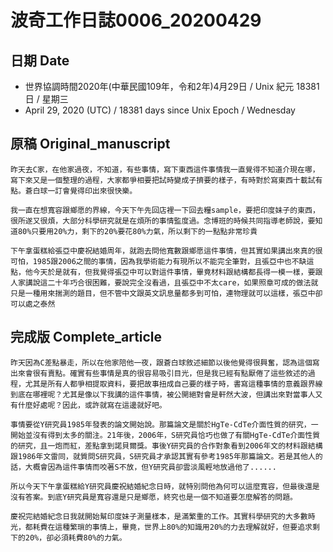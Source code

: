 [_metadata_:encoding]: - "utf-8"
[_metadata_:fileformat]: - "markdown"
[_metadata_:MIME_type]: - "text/plain"
[_metadata_:markdown_version]: - "commonmark version 0.29"
[_metadata_:markdown_spec]: - "https://spec.commonmark.org/0.29/"

# 波奇工作日誌0006_20200429 #

## 日期 Date ##

* 世界協調時間2020年(中華民國109年，令和2年)4月29日 / Unix 紀元 18381 日 / 星期三 
* April 29, 2020 (UTC) / 18381 days since Unix Epoch / Wednesday 

## 原稿 Original_manuscript ##

    昨天去C家，在他家過夜，不知道，有些事情，寫下東西這件事情我一直覺得不知道介現在哪，寫下來又是一個整理的過程，大家都爭相要把試時變成子擠要的樣子，有時對於寫東西十載試有點。蒼白球一訂會覺得印出來很快樂。

    我一直在想寬容跟鄉愿的界線，今天下午先回店裡一下回去糧sample，要把印度妹子的東西，很所遂又很煩，大部分科學研究就是在煩所的事情監度過。念博班的時候共同指導老師說，要知道80%只要用20%力，剩下的20%要花80%力氣，所以剩下的一點點非常珍貴

    下午拿蛋糕給張亞中慶祝結婚周年，就跑去問他寬數跟鄉愿這件事情，但其實如果講出來真的很可怕，1985跟2006之間的事情，因為我學術能力有現所以不能完全筆對，且張亞中也不缺這點，他今天於是就有，但我覺得張亞中可以對這件事情，畢竟材料跟結構都長得一模一樣，要跟人家講說這二十年巧合很困難，要說完全沒看過，且張亞中不太care，如果照章可成的做法就只是一種用來揣測的題目，但不管中文跟英文訊息量都多到可怕，連物理就可以這樣，張亞中卻可以處之泰然

## 完成版 Complete_article ##

    昨天因為C差點暴走，所以在他家陪他一夜，跟蒼白球敘述細節以後他覺得很興奮，認為這個寫出來會很有賣點。確實有些事情是真的很容易吸引目光，但是我已經有點厭倦了這些敘述的過程，尤其是所有人都爭相提取資料，要把故事扭成自己要的樣子時，書寫這種事情的意義跟界線到底在哪裡呢？尤其是像以下我講的這件事情，被公開絕對會是軒然大波，但講出來對當事人又有什麼好處呢？因此，或許就寫在這邊就好吧。

    事情要從Y研究員1985年發表的論文開始說。那篇論文是關於HgTe-CdTe介面性質的研究，一開始並沒有得到太多的關注。21年後，2006年，S研究員恰巧也做了有關HgTe-CdTe介面性質的研究，且一炮而紅，差點拿到諾貝爾獎。事後Y研究員的合作對象看到2006年文的材料跟結構跟1986年文雷同，就質問S研究員，S研究員才承認其實有參考1985年那篇論文。若是其他人的話，大概會因為這件事情而咬著S不放，但Y研究員卻雲淡風輕地放過他了......

    所以今天下午拿蛋糕給Y研究員慶祝結婚紀念日時，就特別問他為何可以這麼寬容，但最後還是沒有答案。到底Y研究員是寬容還是只是鄉愿，終究也是一個不知道要怎麼解答的問題。

    慶祝完結婚紀念日我就開始幫印度妹子測量樣本，是滿繁重的工作。其實科學研究的大多數時光，都耗費在這種繁瑣的事情上，畢竟，世界上80%的知識用20%的力去理解就好，但要追求剩下的20%，卻必須耗費80%的力氣。